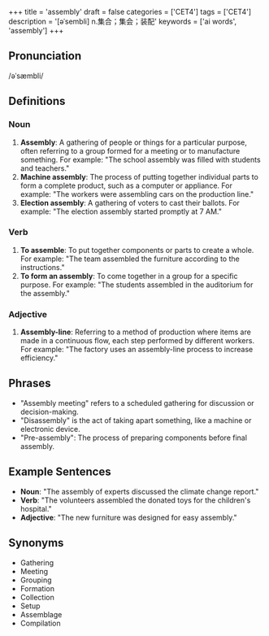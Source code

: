 +++
title = 'assembly'
draft = false
categories = ['CET4']
tags = ['CET4']
description = '[əˈsembli] n.集合；集会；装配'
keywords = ['ai words', 'assembly']
+++

## Pronunciation
/əˈsæmbli/

## Definitions
### Noun
1. **Assembly**: A gathering of people or things for a particular purpose, often referring to a group formed for a meeting or to manufacture something. For example: "The school assembly was filled with students and teachers."
2. **Machine assembly**: The process of putting together individual parts to form a complete product, such as a computer or appliance. For example: "The workers were assembling cars on the production line."
3. **Election assembly**: A gathering of voters to cast their ballots. For example: "The election assembly started promptly at 7 AM."

### Verb
1. **To assemble**: To put together components or parts to create a whole. For example: "The team assembled the furniture according to the instructions."
2. **To form an assembly**: To come together in a group for a specific purpose. For example: "The students assembled in the auditorium for the assembly."

### Adjective
1. **Assembly-line**: Referring to a method of production where items are made in a continuous flow, each step performed by different workers. For example: "The factory uses an assembly-line process to increase efficiency."

## Phrases
- "Assembly meeting" refers to a scheduled gathering for discussion or decision-making.
- "Disassembly" is the act of taking apart something, like a machine or electronic device.
- "Pre-assembly": The process of preparing components before final assembly.

## Example Sentences
- **Noun**: "The assembly of experts discussed the climate change report."
- **Verb**: "The volunteers assembled the donated toys for the children's hospital."
- **Adjective**: "The new furniture was designed for easy assembly."

## Synonyms
- Gathering
- Meeting
- Grouping
- Formation
- Collection
- Setup
- Assemblage
- Compilation
